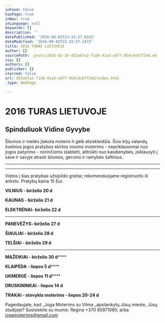 ```yaml
---
inFeed: false
hasPage: true
inNav: true
inLanguage: null
keywords: []
description: ''
datePublished: '2016-09-02T23:33:37.814Z'
dateModified: '2016-09-02T23:33:37.247Z'
title: 2016 TURAS LIETUVOJE
author: []
sourcePath: _posts/2016-02-16-d53a67a2-f1d0-41ad-ad77-954c9c67724d.md
via: {}
authors: []
publisher: {}
starred: false
url: d53a67a2-f1d0-41ad-ad77-954c9c67724d/index.html
_type: WebPage

---
```

# 2016 TURAS LIETUVOJE

## Spinduliuok Vidine Gyvybe 

Šilumos ir meilės įtakota moteris it gėlė atsiskleidžia. Šios trijų valandų švelnios jogos pratybos skirtos visoms moterims - nepriklausomai nuo jogos patyrimo - norinčioms stabtelti, atitrūkti nuo kasdienybės, įsiklausyti į save ir savyje atrasti šilumos, gerumo ir ramybės šaltinius.

****

****

Vietos į šias pratybas užsipildo greitai; rekomenduojame registruotis iš anksto. Pratybų kaina 15 Eur.

**VILNIUS - birželio 20 d**

**KAUNAS - birželio 21 d**

**ELEKTRĖNAI- birželio 22 d**

****

**PANEVĖŽYS- birželio 27 d**

**ŠIAULIAI - birželio 28 d**

**TELŠIAI - birželio 29 d**

****

**MAŽEIKIAI - birželio 30 d******

**KLAIPĖDA - liepos 5 d******

**UKMERGĖ - liepos 11 d******

**DRUSKININKAI - liepos 14 d**

**TRAKAI - stovykla moterims - liepos 20-24 d**

Pageidaujate, kad _Joga Moterims su Vilma _apsilankytų Jūsų mieste, Jūsų studijoje? Susisiekite su mumis: Regina +370 65971080, arba jogamoterims@gmail.com